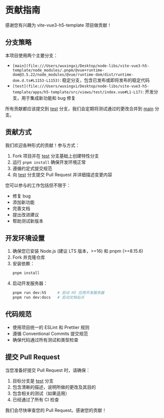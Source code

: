 # 贡献指南

感谢您有兴趣为 vite-vue3-h5-template 项目做贡献！

## 分支策略

本项目使用两个主要分支：

- `[main](file:///Users/wuxingxi/Desktop/node-libs/vite-vue3-h5-template/node_modules/.pnpm/@vue+runtime-dom@3.5.22/node_modules/@vue/runtime-dom/dist/runtime-dom.d.ts#L1153-L1153)`: 稳定分支，包含已发布或即将发布的稳定代码
- `[test](file:///Users/wuxingxi/Desktop/node-libs/vite-vue3-h5-template/apps/h5-template/src/views/test/index.vue#L1-L17)`: 开发分支，用于集成新功能和 bug 修复

所有贡献都应该提交到 [test](file:///Users/wuxingxi/Desktop/node-libs/vite-vue3-h5-template/apps/h5-template/src/views/test/index.vue#L1-L17) 分支，我们会定期将测试通过的更改合并到 [main](file:///Users/wuxingxi/Desktop/node-libs/vite-vue3-h5-template/node_modules/.pnpm/@vue+runtime-dom@3.5.22/node_modules/@vue/runtime-dom/dist/runtime-dom.d.ts#L1153-L1153) 分支。

## 贡献方式

我们欢迎各种形式的贡献！参与方式：

1. Fork 项目并在 [test](file:///Users/wuxingxi/Desktop/node-libs/vite-vue3-h5-template/apps/h5-template/src/views/test/index.vue#L1-L17) 分支基础上创建特性分支
2. 运行 `pnpm install` 确保开发环境正常
3. 遵循约定式提交规范
4. 向 [test](file:///Users/wuxingxi/Desktop/node-libs/vite-vue3-h5-template/apps/h5-template/src/views/test/index.vue#L1-L17) 分支提交 Pull Request 并详细描述变更内容

您可以参与的工作包括但不限于：

- 修复 bug
- 添加新功能
- 完善文档
- 提出改进建议
- 帮助测试新版本

## 开发环境设置

1. 确保您已安装 Node.js (建议 LTS 版本，>=16) 和 pnpm (>=8.15.6)
2. Fork 并克隆仓库
3. 安装依赖：
   ```bash
   pnpm install
   ```
4. 启动开发服务器：
   ```bash
   pnpm run dev:h5     # 启动 H5 应用开发服务器
   pnpm run dev:docs   # 启动文档站点
   ```

## 代码规范

- 使用项目统一的 ESLint 和 Prettier 规则
- 遵循 Conventional Commits 提交规范
- 确保代码通过所有测试和类型检查

## 提交 Pull Request

当您准备好提交 Pull Request 时，请确保：

1. 目标分支是 [test](file:///Users/wuxingxi/Desktop/node-libs/vite-vue3-h5-template/apps/h5-template/src/views/test/index.vue#L1-L17) 分支
2. 包含清晰的描述，说明所做的更改及其目的
3. 包含相关的测试（如果适用）
4. 已经通过了所有 CI 检查

我们会尽快审查您的 Pull Request。感谢您的贡献！